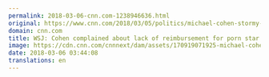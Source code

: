 ```yaml
---
permalink: 2018-03-06-cnn.com-1238946636.html
original: https://www.cnn.com/2018/03/05/politics/michael-cohen-stormy-daniels/index.html
domain: cnn.com
title: WSJ: Cohen complained about lack of reimbursement for porn star payment
image: https://cdn.cnn.com/cnnnext/dam/assets/170919071925-michael-cohen-super-tease.jpg
date: 2018-03-06 03:44:08
translations: en
---
```


